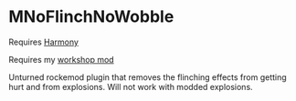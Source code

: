 # MNoFlinchNoWobble
Requires [Harmony](https://github.com/pardeike/Harmony/releases)

Requires my [workshop mod](https://steamcommunity.com/sharedfiles/filedetails/?id=2870068059)

Unturned rockemod plugin that removes the flinching effects from getting hurt and from explosions. Will not work with modded explosions. 